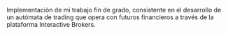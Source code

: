 Implementación de mi trabajo fin de grado, consistente en el desarrollo de un autómata de trading que opera con futuros financieros a través de la plataforma Interactive Brokers.
